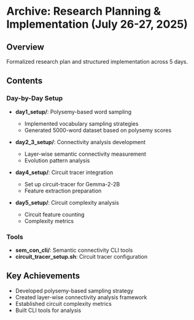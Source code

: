 # Archive: Research Planning & Implementation (July 26-27, 2025)

## Overview
Formalized research plan and structured implementation across 5 days.

## Contents

### Day-by-Day Setup
- **day1_setup/**: Polysemy-based word sampling
  - Implemented vocabulary sampling strategies
  - Generated 5000-word dataset based on polysemy scores
  
- **day2_3_setup/**: Connectivity analysis development
  - Layer-wise semantic connectivity measurement
  - Evolution pattern analysis
  
- **day4_setup/**: Circuit tracer integration
  - Set up circuit-tracer for Gemma-2-2B
  - Feature extraction preparation
  
- **day5_setup/**: Circuit complexity analysis
  - Circuit feature counting
  - Complexity metrics

### Tools
- **sem_con_cli/**: Semantic connectivity CLI tools
- **circuit_tracer_setup.sh**: Circuit tracer configuration

## Key Achievements
- Developed polysemy-based sampling strategy
- Created layer-wise connectivity analysis framework
- Established circuit complexity metrics
- Built CLI tools for analysis